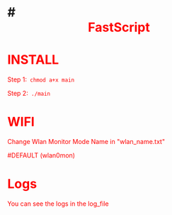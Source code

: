 # # <center> <font color="red"> FastScript </center>

<h1> INSTALL</h1>
 Step 1:<code> chmod a+x main </code>
 
 Step 2:<code> ./main </code>

<h1> WIFI </h1>
Change Wlan Monitor Mode Name  in "wlan_name.txt"

#DEFAULT (wlan0mon)

<h1 >Logs </h1> 
 You can see the logs in the log_file
